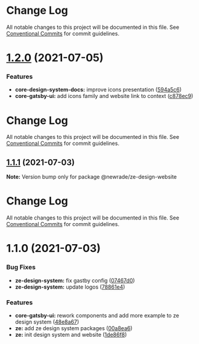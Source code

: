 # Change Log

All notable changes to this project will be documented in this file. See
[Conventional Commits](https://conventionalcommits.org) for commit guidelines.

# [1.2.0](https://github.com/newrade/newrade-core/tree/master/packages/ze-design-website/compare/@newrade/ze-design-website@1.1.1...@newrade/ze-design-website@1.2.0) (2021-07-05)

### Features

- **core-design-system-docs:** improve icons presentation
  ([594a5c6](https://github.com/newrade/newrade-core/tree/master/packages/ze-design-website/commit/594a5c69e77e81196967c62089f2e2937b46ce3c))
- **core-gatsby-ui:** add icons family and website link to context
  ([c878ec9](https://github.com/newrade/newrade-core/tree/master/packages/ze-design-website/commit/c878ec9bea7592ed223187b9bddd580e7c538578))

# Change Log

All notable changes to this project will be documented in this file. See
[Conventional Commits](https://conventionalcommits.org) for commit guidelines.

## [1.1.1](https://github.com/newrade/newrade-core/tree/master/packages/ze-design-website/compare/@newrade/ze-design-website@1.1.0...@newrade/ze-design-website@1.1.1) (2021-07-03)

**Note:** Version bump only for package @newrade/ze-design-website

# Change Log

All notable changes to this project will be documented in this file. See
[Conventional Commits](https://conventionalcommits.org) for commit guidelines.

# 1.1.0 (2021-07-03)

### Bug Fixes

- **ze-design-system:** fix gastby config
  ([07467d0](https://github.com/newrade/newrade-core/tree/master/packages/ze-design-website/commit/07467d0102b000bd8a3942ad31fc58572135bc81))
- **ze-design-system:** update logos
  ([78861e4](https://github.com/newrade/newrade-core/tree/master/packages/ze-design-website/commit/78861e433d48642648cd8705008f0d21359f96a4))

### Features

- **core-gatsby-ui:** rework components and add more example to ze design system
  ([48e8a67](https://github.com/newrade/newrade-core/tree/master/packages/ze-design-website/commit/48e8a675ebef58b2d0521cdf1707df6540a09434))
- **ze:** add ze design system packages
  ([00a8ea6](https://github.com/newrade/newrade-core/tree/master/packages/ze-design-website/commit/00a8ea6a103b441068028a8839dff96c4bed8c4a))
- **ze:** init design system and website
  ([1de86f8](https://github.com/newrade/newrade-core/tree/master/packages/ze-design-website/commit/1de86f8ce18814f476440372b1d21ee5b8773876))
